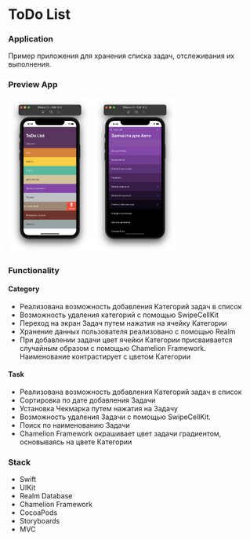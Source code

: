 # ToDo List

### Application
Пример приложения для хранения списка задач, отслеживания их выполнения.


### Preview App
<img src="https://github.com/SelinIlya/ToDo-List/blob/22ad2da643e8abef197e61431f0d908a267d2a65/ToDo-List/Supporting%20Files/PreviewApp/Screenshot2.png" width="170"> <img src="https://github.com/SelinIlya/ToDo-List/blob/fa68554e98377a2771f21f260556abadea51a17d/ToDo-List/Supporting%20Files/PreviewApp/Screenshot3.png" width="170">

### Functionality

#### Category
+ Реализована возможность добавления Категорий задач в список
+ Возможность удаления категорий с помощью SwipeCellKit
+ Переход на экран Задач путем нажатия на ячейку Категории
+ Хранение данных пользователя реализовано с помощью Realm
+ При добавлении задачи цвет ячейки Категории присваивается случайным образом с помощью Сhamelion Framework. Наименование контрастирует с цветом Категории

#### Task
+ Реализована возможность добавления Категорий задач в список
+ Сортировка по дате добавления Задачи
+ Установка Чекмарка путем нажатия на Задачу
+ Возможность удаления Задачи с помощью SwipeCellKit.
+ Поиск по наименованию Задачи
+ Chamelion Framework окрашивает цвет задачи градиентом, основываясь на цвете Категории



### Stack
+ Swift
+ UIKit
+ Realm Database
+ Chamelion Framework
+ CocoaPods
+ Storyboards
+ MVC
